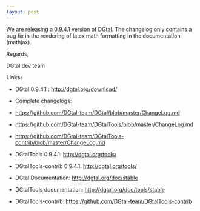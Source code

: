 ```yaml
---
layout: post
---
```

We are releasing a 0.9.4.1 version of DGtal. The changelog only contains a bug fix in the rendering of latex math formatting in the documentation (mathjax).

Regards,

DGtal dev team

**Links:**

  * DGtal 0.9.4.1 : http://dgtal.org/download/
  * Complete changelogs:

   * https://github.com/DGtal-team/DGtal/blob/master/ChangeLog.md
   * https://github.com/DGtal-team/DGtalTools/blob/master/ChangeLog.md
   * https://github.com/DGtal-team/DGtalTools-contrib/blob/master/ChangeLog.md

  * DGtalTools 0.9.4.1: http://dgtal.org/tools/
  * DGtalTools-contrib 0.9.4.1: http://dgtal.org/tools/
  * DGtal Documentation: http://dgtal.org/doc/stable
  * DGtalTools documentation:  http://dgtal.org/doc/tools/stable
  * DGtalTools-contrib: https://github.com/DGtal-team/DGtalTools-contrib
